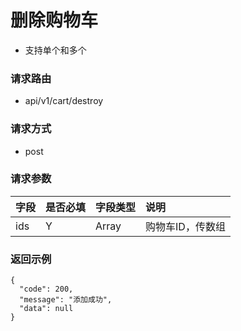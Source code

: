 # 删除购物车
 * 支持单个和多个

### 请求路由

* api/v1/cart/destroy

### 请求方式

* post

### 请求参数

| 字段  | 是否必填 | 字段类型  | 说明 |
|:----|:-----|:------|:----------|
| ids | Y    | Array | 购物车ID，传数组 |

### 返回示例

```
{
  "code": 200,
  "message": "添加成功",
  "data": null
}
```
